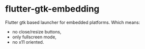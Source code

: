 # flutter-gtk-embedding

Flutter gtk based launcher for embedded platforms.
Which means:
 - no close/resize buttons,
 - only fullscreen mode,
 - no x11 oriented.
